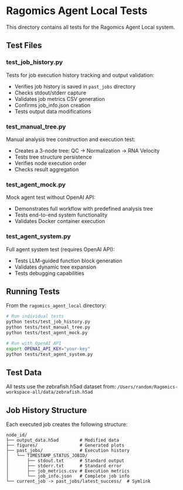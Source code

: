 # Ragomics Agent Local Tests

This directory contains all tests for the Ragomics Agent Local system.

## Test Files

### test_job_history.py
Tests for job execution history tracking and output validation:
- Verifies job history is saved in `past_jobs` directory
- Checks stdout/stderr capture
- Validates job metrics CSV generation
- Confirms job_info.json creation
- Tests output data modifications

### test_manual_tree.py
Manual analysis tree construction and execution test:
- Creates a 3-node tree: QC → Normalization → RNA Velocity
- Tests tree structure persistence
- Verifies node execution order
- Checks result aggregation

### test_agent_mock.py
Mock agent test without OpenAI API:
- Demonstrates full workflow with predefined analysis tree
- Tests end-to-end system functionality
- Validates Docker container execution

### test_agent_system.py
Full agent system test (requires OpenAI API):
- Tests LLM-guided function block generation
- Validates dynamic tree expansion
- Tests debugging capabilities

## Running Tests

From the `ragomics_agent_local` directory:

```bash
# Run individual tests
python tests/test_job_history.py
python tests/test_manual_tree.py
python tests/test_agent_mock.py

# Run with OpenAI API
export OPENAI_API_KEY="your-key"
python tests/test_agent_system.py
```

## Test Data

All tests use the zebrafish.h5ad dataset from:
`/Users/random/Ragomics-workspace-all/data/zebrafish.h5ad`

## Job History Structure

Each executed job creates the following structure:
```
node_id/
├── output_data.h5ad        # Modified data
├── figures/                # Generated plots
├── past_jobs/              # Execution history
│   └── TIMESTAMP_STATUS_JOBID/
│       ├── stdout.txt      # Standard output
│       ├── stderr.txt      # Standard error
│       ├── job_metrics.csv # Execution metrics
│       └── job_info.json   # Complete job info
└── current_job -> past_jobs/latest_success/  # Symlink
```